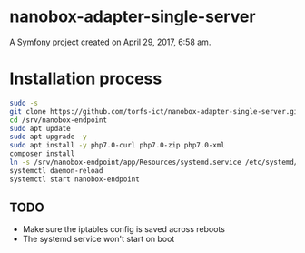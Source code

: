 nanobox-adapter-single-server
=============================

A Symfony project created on April 29, 2017, 6:58 am.

# Installation process

```bash
sudo -s
git clone https://github.com/torfs-ict/nanobox-adapter-single-server.git /srv/nanobox-endpoint
cd /srv/nanobox-endpoint
sudo apt update
sudo apt upgrade -y
sudo apt install -y php7.0-curl php7.0-zip php7.0-xml
composer install
ln -s /srv/nanobox-endpoint/app/Resources/systemd.service /etc/systemd/system/nanobox-endpoint.service
systemctl daemon-reload
systemctl start nanobox-endpoint
```

## TODO

- Make sure the iptables config is saved across reboots
- The systemd service won't start on boot